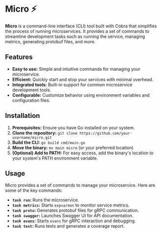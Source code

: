 # Micro ⚡️

**Micro** is a command-line interface (CLI) tool built with Cobra that simplifies the process of running microservices. It provides a set of commands to streamline development tasks such as running the service, managing metrics, generating protobuf files, and more.

## Features

* **Easy to use:** Simple and intuitive commands for managing your microservice.
* **Efficient:** Quickly start and stop your services with minimal overhead.
* **Integrated tools:** Built-in support for common microservice development tools.
* **Configurable:** Customize behavior using environment variables and configuration files.

## Installation

1. **Prerequisites:** Ensure you have Go installed on your system.
2. **Clone the repository:** `git clone https://github.com/your-username/micro.git`
3. **Build the CLI:** `go build cmd/main.go`
4. **Move the binary:** `mv main micro` (or your preferred location)
5. **(Optional) Add to PATH:** For easy access, add the binary's location to your system's PATH environment variable.

## Usage

Micro provides a set of commands to manage your microservice. Here are some of the key commands:

* **`task run`:** Runs the microservice.
* **`task metrics`:** Starts `expvarmon` to monitor service metrics.
* **`task proto`:** Generates protobuf files for gRPC communication.
* **`task swagger`:** Launches Swagger UI for API documentation.
* **`task evans`:** Starts `evans` for gRPC interaction and debugging.
* **`task test`:** Runs tests and generates a coverage report.

